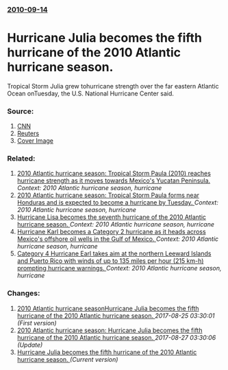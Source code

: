### [2010-09-14](/news/2010/09/14/index.md)

# Hurricane Julia becomes the fifth hurricane of the 2010 Atlantic hurricane season. 

Tropical Storm Julia grew tohurricane strength over the far eastern Atlantic Ocean onTuesday, the U.S. National Hurricane Center said.


### Source:

1. [CNN](http://edition.cnn.com/2010/WORLD/americas/09/14/tropical.weather/index.html?hpt=T2)
2. [Reuters](http://www.reuters.com/article/idUSN1423075120100914)
2. [Cover Image](http://s4.reutersmedia.net/resources_v2/images/rcom-default.png)

### Related:

1. [2010 Atlantic hurricane season: Tropical Storm Paula (2010) reaches hurricane strength as it moves towards Mexico's Yucatan Peninsula. ](/news/2010/10/12/2010-atlantic-hurricane-season-tropical-storm-paula-2010-reaches-hurricane-strength-as-it-moves-towards-mexico-s-yucata-n-peninsula.md) _Context: 2010 Atlantic hurricane season, hurricane_
2. [2010 Atlantic hurricane season: Tropical Storm Paula forms near Honduras and is expected to become a hurricane by Tuesday. ](/news/2010/10/11/2010-atlantic-hurricane-season-tropical-storm-paula-forms-near-honduras-and-is-expected-to-become-a-hurricane-by-tuesday.md) _Context: 2010 Atlantic hurricane season, hurricane_
3. [Hurricane Lisa becomes the seventh hurricane of the 2010 Atlantic hurricane season. ](/news/2010/09/24/hurricane-lisa-becomes-the-seventh-hurricane-of-the-2010-atlantic-hurricane-season.md) _Context: 2010 Atlantic hurricane season, hurricane_
4. [Hurricane Karl becomes a Category 2 hurricane as it heads across Mexico's offshore oil wells in the Gulf of Mexico. ](/news/2010/09/16/hurricane-karl-becomes-a-category-2-hurricane-as-it-heads-across-mexico-s-offshore-oil-wells-in-the-gulf-of-mexico.md) _Context: 2010 Atlantic hurricane season, hurricane_
5. [Category 4 Hurricane Earl takes aim at the northern Leeward Islands and Puerto Rico with winds of up to 135 miles per hour (215 km-h) prompting hurricane warnings. ](/news/2010/08/30/category-4-hurricane-earl-takes-aim-at-the-northern-leeward-islands-and-puerto-rico-with-winds-of-up-to-135-miles-per-hour-215-km-h-prompt.md) _Context: 2010 Atlantic hurricane season, hurricane_

### Changes:

1. [2010 Atlantic hurricane seasonHurricane Julia becomes the fifth hurricane of the 2010 Atlantic hurricane season. ](/news/2010/09/14/2010-atlantic-hurricane-seasonphurricane-julia-becomes-the-fifth-hurricane-of-the-2010-atlantic-hurricane-season.md) _2017-08-25 03:30:01 (First version)_
2. [2010 Atlantic hurricane season: Hurricane Julia becomes the fifth hurricane of the 2010 Atlantic hurricane season. ](/news/2010/09/14/2010-atlantic-hurricane-season-hurricane-julia-becomes-the-fifth-hurricane-of-the-2010-atlantic-hurricane-season.md) _2017-08-27 03:30:06 (Update)_
2. [Hurricane Julia becomes the fifth hurricane of the 2010 Atlantic hurricane season. ](/news/2010/09/14/hurricane-julia-becomes-the-fifth-hurricane-of-the-2010-atlantic-hurricane-season.md) _(Current version)_
